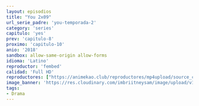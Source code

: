 ```yaml
---
layout: episodios
title: "You 2x09"
url_serie_padre: 'you-temporada-2'
category: 'series'
capitulo: 'yes'
prev: 'capitulo-8'
proximo: 'capitulo-10'
anio: '2018'
sandbox: allow-same-origin allow-forms
idioma: 'Latino'
reproductor: 'fembed'
calidad: 'Full HD'
reproductores: ["https://animekao.club/reproductores/mp4upload/source_cpanel/embed.php?data=iVRUlYKNZ3+9L4/d7yb+3+Sy85MKQ8oeqFmQkkVCGpoopKLtey0r6NYLkPvY4Ms3AwHiUV2UQl02EDttAYqmhEOvbcC2eXaOnwXOf26zyEo31CK7lQxDzi0Ex3yea0PctabyRpMeUFaKU5woqMdURtfdjxgLOHb6fAO2z+EU4bb+37qSSqGg9QWTfs2e3KHshEZnVqYfI2zgxPRXoe6onUzkAjXunlSuPGYCFl1LjdTnLBQ8DFq5tATOk2avVGTqWuRUjCrx9Z6Hf5sq70Qe9rYZmksx7sj5KIsGSVNkLdzTCZmKZwXC7eaNiZAACpLQnAg4g0+C6MvtWKpWs6OtU/QzbfR+wVoOIRiTkxhB3HI4O9iDgJ1eYbIM20esjA7t9UnlxkwPvG6dnvBq4Qt1Iv2otcwFNM41oC5kt4iJC0M=","https://animekao.club/kaodrive/embed.php?data=B6kiix6BkC00Wo8abLm62AbhTumjUq3TvgA5u3Zl3EyElfrz2pf9f1qCuFMMpgkX/EMf9GOp3hk2btQsEwFn6cEPE0cjx39z92JWIcbIVGLiNdjuDVjevRMLVdonzNqlpk02teDfzkmC/EZMQgE7kMi+OOs/A0UfLtFt+ZzY0JxVuyQ/17LZPH7R8lOn8301iw3bTUwZ1NSqVxEqnwxmLa0OngElg8hWKJuMQf+cMiuTVEPRvfif4Kc/RHHLzf2eIBCODZe7LhAP6plHT/XZ3fJ9OCGxa4iObWAKI2jC4yHCUp1tO+pBnCDTmsA+Xo7yjT2HslXQ+HHunE+bXSE+SKdqZZ0DvyZ5fxrS3D0dwFQdUIYeAkyuay+QnO2TnsNFNNPKaYHn8hQdGyyqGFnWqLjGQ6SJStF5zGIiy1cprpW8nk3n8tyEnmWlJXyfyZ3FjV3zsO6vDSdsZc85HF+K6FvN7vqrXnFgCDQ259G52X4=","https://animekao.club/play/series/y/you/you-2x09.html","https://www.ilovefembed.best/v/mx1qgh545d-16kl","https://gounlimited.to/embed-v1326vemigik.html"]
image_banner: 'https://res.cloudinary.com/imbriitneysam/image/upload/v1546465939/you-banner-min.jpg'
tags:
- Drama
---
```












